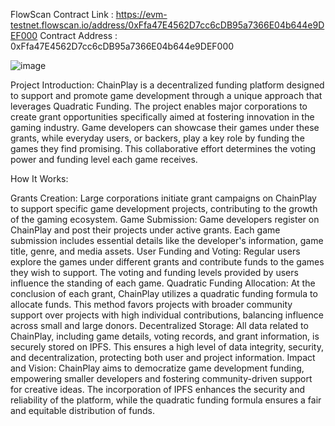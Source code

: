 FlowScan Contract Link : https://evm-testnet.flowscan.io/address/0xFfa47E4562D7cc6cDB95a7366E04b644e9DEF000
Contract Address : 0xFfa47E4562D7cc6cDB95a7366E04b644e9DEF000

![image](https://github.com/user-attachments/assets/2e527e99-48ab-4e9e-ad12-8dcf0d7543af)

Project Introduction: ChainPlay is a decentralized funding platform designed to support and promote game development through a unique approach that leverages Quadratic Funding. The project enables major corporations to create grant opportunities specifically aimed at fostering innovation in the gaming industry. Game developers can showcase their games under these grants, while everyday users, or backers, play a key role by funding the games they find promising. This collaborative effort determines the voting power and funding level each game receives.

How It Works:

Grants Creation: Large corporations initiate grant campaigns on ChainPlay to support specific game development projects, contributing to the growth of the gaming ecosystem.
Game Submission: Game developers register on ChainPlay and post their projects under active grants. Each game submission includes essential details like the developer's information, game title, genre, and media assets.
User Funding and Voting: Regular users explore the games under different grants and contribute funds to the games they wish to support. The voting and funding levels provided by users influence the standing of each game.
Quadratic Funding Allocation: At the conclusion of each grant, ChainPlay utilizes a quadratic funding formula to allocate funds. This method favors projects with broader community support over projects with high individual contributions, balancing influence across small and large donors.
Decentralized Storage: All data related to ChainPlay, including game details, voting records, and grant information, is securely stored on IPFS. This ensures a high level of data integrity, security, and decentralization, protecting both user and project information.
Impact and Vision: ChainPlay aims to democratize game development funding, empowering smaller developers and fostering community-driven support for creative ideas. The incorporation of IPFS enhances the security and reliability of the platform, while the quadratic funding formula ensures a fair and equitable distribution of funds.
